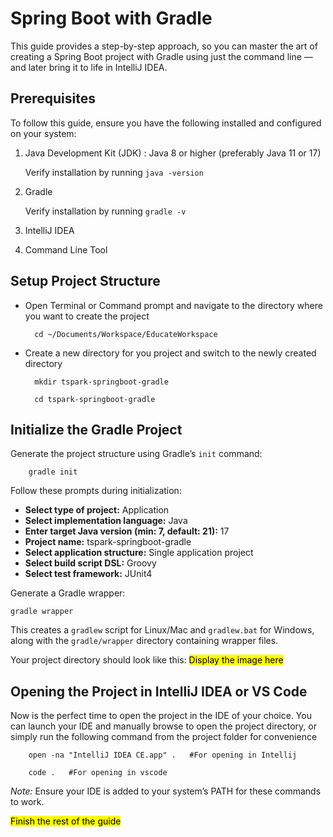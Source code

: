 # Spring Boot with Gradle

This guide provides a step-by-step approach, so you can master the art of creating a Spring Boot project with
Gradle using just the command line — and later bring it to life in IntelliJ IDEA.

## Prerequisites

To follow this guide, ensure you have the following installed and configured on your system:

1. Java Development Kit (JDK) :</b> Java 8 or higher (preferably Java 11 or 17)

    Verify installation by running `java -version`

2. Gradle

    Verify installation by running `gradle -v`

3. IntelliJ IDEA
4. Command Line Tool

## Setup Project Structure

- Open Terminal or Command prompt and navigate to the directory where you want to create the project

        cd ~/Documents/Workspace/EducateWorkspace
- Create a new directory for you project and switch to the newly created directory

        mkdir tspark-springboot-gradle

        cd tspark-springboot-gradle

## Initialize the Gradle Project

Generate the project structure using Gradle’s `init` command:

        gradle init

Follow these prompts during initialization:

- **Select type of project:** Application
- **Select implementation language:** Java
- **Enter target Java version (min: 7, default: 21):** 17
- **Project name:** tspark-springboot-gradle
- **Select application structure:** Single application project
- **Select build script DSL:** Groovy
- **Select test framework:** JUnit4

Generate a Gradle wrapper:

    gradle wrapper

This creates a `gradlew` script for Linux/Mac and `gradlew.bat` for Windows, along with the `gradle/wrapper` directory containing wrapper files.

Your project directory should look like this:
    <mark>Display the image here</mark>

## Opening the Project in IntelliJ IDEA or VS Code

Now is the perfect time to open the project in the IDE of your choice. You can launch your IDE and manually browse to open the project directory, or simply run the following command from the project folder for convenience

        open -na "IntelliJ IDEA CE.app" .   #For opening in Intellij

        code .   #For opening in vscode

_Note:_ Ensure your IDE is added to your system’s PATH for these commands to work.


<mark>Finish the rest of the guide</mark>